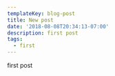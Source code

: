 ```yaml
---
templateKey: blog-post
title: New post
date: '2018-08-08T20:34:13-07:00'
description: first post
tags:
  - first
---
```

first post
